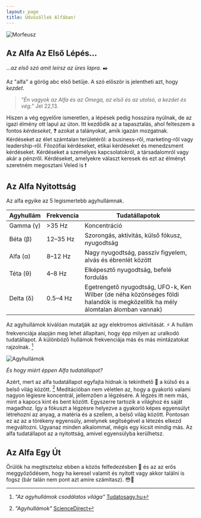 ```yaml
---
layout: page
title: Üdvözöllek Alfában!
---
```


![Morfeusz](https://alfablog.github.io/assets/img/Morfeusz.png)

## Az Alfa Az Első Lépés...

*...az első szó amit leírsz az üres lapra.* ✒️ 

Az "alfa" a görög abc első betűje. A szó először is jelentheti azt, hogy *kezdet*. 

> *"Én vagyok az Alfa és az Omega, az első és az utolsó, a kezdet és vég.”* Jel 22,13. 

Hiszen a vég egyelőre ismeretlen, a lépések pedig hosszúra nyúlnak, de az igazi élmény ott lapul az úton. Itt kezdődik az a tapasztalás, ahol felteszem a fontos *kérdeseket*, ❓ azokat a talányokat, amik igazán mozgatnak. Kérdéseket az élet számtalan területéről: a business-ről, marketing-ről vagy leadership-ről. Filozófiai kérdéseket, etikai kérdéseket és menedzsment kérdéseket. Kérdéseket a személyes kapcsolatokról, a társadalomról vagy akár a pénzről. Kérdéseket, amelyekre választ keresek és ezt az élményt szeretném megosztani Veled is ❗

## Az Alfa Nyitottság

Az alfa egyike az 5 legismertebb agyhullámnak. 

Agyhullám        | Frekvencia             | Tudatállapotok          
--------------------- | --------------------- | --------------------- 
Gamma (γ)             | >35 Hz                | Koncentráció     
Béta (β)              | 12–35 Hz              | Szorongás, aktivitás, külső fókusz, nyugodtság 
Alfa (α)           | 8–12 Hz               | Nagy nyugodtság, passzív figyelem, alvás és ébrenlét között
Téta (θ)             | 4–8 Hz                | Elképesztő nyugodtság, befelé fordulás
Delta (δ)             | 0.5–4 Hz              | Egetrengető nyugodtság, UFO-k, Ken Wilber (de néha közönséges földi halandók is megközelítik ha mély álomtalan álomban vannak)

Az agyhullámok kiválóan mutatják az agy elektromos aktivitását. ⚡ A hullám frekvenciája alapján meg lehet állapítani, hogy épp milyen az uralkodó tudatállapot. A különböző hullámok frekvenciája más és más mintázatokat rajzolnak. [^1]

![Agyhullámok](https://alfablog.github.io/assets/img/Agyhullámok4.png)

*És hogy miért éppen Alfa tudatállapot?* 

Azért, mert az alfa tudatállapot egyfajta hídnak is tekinthető 🌉 a külső és a belső világ között. [^2] Meditációban nem véletlen az, hogy a gyakorló valami nagyon légiesre koncentrál, jellemzően a légzésére. A légzés itt nem más, mint a kapocs kint és bent között. Egyszerre tartozik a világhoz és saját magadhoz. Így a fókuszt a légzésre helyezve a gyakorló képes egyensúlyt létrehozni az anyag, a matéria és a szellem, a belső világ között. Pontosan ez az az a törékeny egyensúly, amelynek segítségével a létezés elkezd megváltozni. Ugyanaz minden alkalommal, mégis egy kicsit mindig más. Az alfa tudatállapot az a nyitottság, amivel egyensúlyba kerülhetsz.


## Az Alfa Egy Út 
Örülök ha megtisztelsz ebben a közös felfedezésben 🌌 és az az erős meggyőződésem, hogy ha keresel valamit és nyitott vagy akkor találni is fogsz (bár talán nem pont azt amire számítasz). 😳🍋

[^1]: *"Az agyhullámok csodálatos világa"* [Tudatosagy.hu](https://www.tudatosagy.hu/az-agyhullamok-csodas-vilaga/)
[^2]: *"Agyhullámok"* [ScienceDirect](https://www.sciencedirect.com/topics/agricultural-and-biological-sciences/brain-waves)
